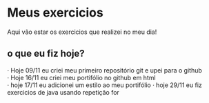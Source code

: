 # Meus exercicios
Aqui vão estar os exercicios que realizei no meu dia!

## o que eu fiz hoje?

· Hoje 09/11 eu criei meu primeiro repositório git e upei para o github <br>
· Hoje 16/11 eu criei meu portifólio no github em html <br>
· hoje 17/11 eu adicionei um estilo ao meu portifólio
· hoje 29/11 eu fiz exercicios de java usando repetição for
